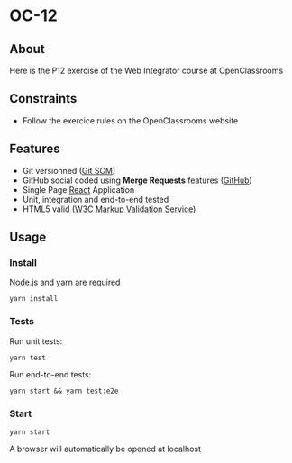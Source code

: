 # OC-12

## About

Here is the P12 exercise of the Web Integrator course at OpenClassrooms

## Constraints

- Follow the exercice rules on the OpenClassrooms website

## Features

- Git versionned ([Git SCM](https://git-scm.com/))
- GitHub social coded using **Merge Requests** features ([GitHub](https://github.com/))
- Single Page [React](https://react.dev/) Application
- Unit, integration and end-to-end tested
- HTML5 valid ([W3C Markup Validation Service](https://validator.w3.org/))

## Usage

### Install

[Node.js](https://nodejs.org/en) and [yarn](https://yarnpkg.com/) are required

`yarn install`

### Tests

Run unit tests:

`yarn test`

Run end-to-end tests:

`yarn start && yarn test:e2e`

### Start

`yarn start`

A browser will automatically be opened at localhost
